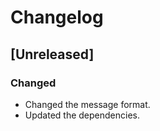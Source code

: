 # Changelog

## [Unreleased]

### Changed

- Changed the message format.
- Updated the dependencies.
